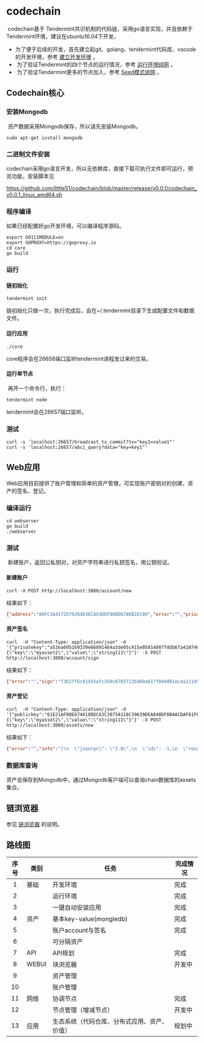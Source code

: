 # codechain

​	codechain基于 Tendermint共识机制的代码链，采用go语言实现，并且依赖于Tendermint环境，建议在ubuntu16.04下开发，

- ​	为了便于后续的开发，首先建立起git、golang、tendermint代码库、vscode的开发环境，参考  [建立开发环境](https://github.com/little51/codechain/blob/master/getting-start.md)  。
- ​	为了验证Tendermint的四个节点的运行情况，参考 [运行环境组网](https://github.com/little51/codechain/blob/master/making-testnet.md) 。
- ​	为了验证Tendermint更多的节点加入，参考 [Seed模式组网](https://github.com/little51/codechain/blob/master/making-seeds.md) 。

## Codechain核心

### 安装Mongodb

​	资产数据采用Mongodb保存，所以请先安装Mongodb。

```shell
sudo apt-get install mongodb
```

### 二进制文件安装

codechain采用go语言开发，所以无依赖库，直接下载可执行文件即可运行，预览功能，安装脚本见

https://github.com/little51/codechain/blob/master/release/v0.0.1/codechain_v0.0.1_linux_amd64.sh

### 程序编译

如果已经配置好go开发环境，可以编译程序源码。

```shell
export GO111MODULE=on
export GOPROXY=https://goproxy.io
cd core
go build
```

### 运行

#### 链初始化

```shell
tendermint init
```

链初始化只做一次，执行完成后，会在~/.tendermint目录下生成配置文件和数据文件。

#### 运行应用

```shell
./core
```

core程序会在26658端口监听tendermint进程发过来的交易。

#### 运行单节点

​	再开一个命令行，执行：

```shell
tendermint node
```

tendermint会在26657端口监听。

### 测试

```shell
curl -s 'localhost:26657/broadcast_tx_commit?tx="key1=value1"'
curl -s 'localhost:26657/abci_query?data="key=key1"'
```

## Web应用

​	Web应用目前提供了账户管理和简单的资产管理，可实现账户密钥对的创建，资产的签名、登记。

### 编译运行

```shell
cd webserver
go build
./webserver
```

### 测试

​	新建账户，返回公私钥对，对资产字符串进行私钥签名，用公钥验证。

#### 新建账户

```shell
curl -X POST http://localhost:3000/account/new
```

结果如下：

```json
{"address":"89FC3A4172D79264D3ECA93DDF988D678EB2EC08","error":"","privateKey":"a53ea605169339e66891464a3de05c415e05814087fddb6fa41074044a43b8fa61e21af00e674610ddc63c3975a118c39639dea848df0baacdaf61f604f5d9a5","publicKey":"61E21AF00E674610DDC63C3975A118C39639DEA848DF0BAACDAF61F604F5D9A5"}
```

#### 资产签名

```shell
curl  -H "Content-Type: application/json" -d '{"privatekey":"a53ea605169339e66891464a3de05c415e05814087fddb6fa41074044a43b8fa61e21af00e674610ddc63c3975a118c39639dea848df0baacdaf61f604f5d9a5","msg":"{\"key\":\"myasset2\",\"value\":\"string111\"}"}' -X POST http://localhost:3000/account/sign
```

结果如下：

```json
{"error":"","sign":"f3b2ff6c01455afc350c67037135d60a61ff049d81ec4a111d54fac07578fb0af1dc049205af16c6cf5ec77575dfa37a5d0e89991eca167c38a5d2c9c50b3308"}
```

#### 资产登记

```shell
curl  -H "Content-Type: application/json" -d '{"publickey":"61E21AF00E674610DDC63C3975A118C39639DEA848DF0BAACDAF61F604F5D9A5","sign":"f3b2ff6c01455afc350c67037135d60a61ff049d81ec4a111d54fac07578fb0af1dc049205af16c6cf5ec77575dfa37a5d0e89991eca167c38a5d2c9c50b3308","msg":"{\"key\":\"myasset2\",\"value\":\"string111\"}"}' -X POST http://localhost:3000/assets/new
```

结果如下：

```json
{"error":"","info":"{\n  \"jsonrpc\": \"2.0\",\n  \"id\": -1,\n  \"result\": {\n    \"check_tx\": {\n      \"code\": 0,\n      \"data\": null,\n      \"log\": \"\",\n      \"info\": \"\",\n      \"gasWanted\": \"1\",\n      \"gasUsed\": \"0\",\n      \"events\": [],\n      \"codespace\": \"\"\n    },\n    \"deliver_tx\": {\n      \"code\": 0,\n      \"data\": null,\n      \"log\": \"\",\n      \"info\": \"\",\n      \"gasWanted\": \"0\",\n      \"gasUsed\": \"0\",\n      \"events\": [],\n      \"codespace\": \"\"\n    },\n    \"hash\": \"917E8691662385EA143F65DEE660A99D3DE04D08B5C1CADC99695ADBE04C5A05\",\n    \"height\": \"10\"\n  }\n}","result":true}
```

### 数据库查询

​	资产会保存到Mongodb中，通过Mongodb客户端可以查询chain数据库的assets集合。

## 链浏览器

参见 [链浏览器](https://github.com/little51/codechain/blob/master/browser/README.md) 的说明。

## 路线图

| 序号 | 类别  | 任务                                         | 完成情况 |
| :--: | ----- | -------------------------------------------- | -------- |
|  1   | 基础  | 开发环境                                     | 完成     |
|  2   |       | 运行环境                                     | 完成     |
|  3   |       | 一键自动安装应用                             | 完成     |
|  4   | 资产  | 基本key-value(mongledb)                      | 完成     |
|  5   |       | 账户account与签名                            | 完成     |
|  6   |       | 可分隔资产                                   |          |
|  7   | API   | API规划                                      | 完成     |
|  8   | WEBUI | 块浏览器                                     | 开发中   |
|  9   |       | 资产管理                                     |          |
|  10  |       | 账户管理                                     |          |
|  11  | 网络  | 协调节点                                     | 完成     |
|  12  |       | 节点管理（增减节点）                         | 开发中   |
|  13  | 应用  | 生态系统（代码仓库、分布式应用、资产、价值） | 规划中   |


